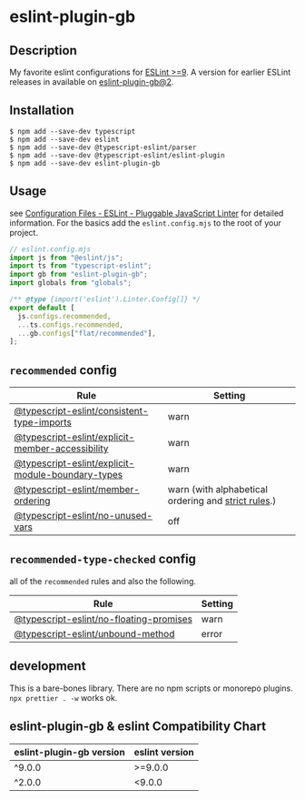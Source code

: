 # eslint-plugin-gb

## Description

My favorite eslint configurations for [ESLint >=9](https://eslint.org/docs/latest/use/migrate-to-9.0.0). A version for earlier ESLint releases in available on [eslint-plugin-gb@2](https://www.npmjs.com/package/eslint-plugin-gb/v/2.0.0).

## Installation

```
$ npm add --save-dev typescript 
$ npm add --save-dev eslint
$ npm add --save-dev @typescript-eslint/parser
$ npm add --save-dev @typescript-eslint/eslint-plugin
$ npm add --save-dev eslint-plugin-gb

```

## Usage

see [Configuration Files - ESLint - Pluggable JavaScript Linter](https://eslint.org/docs/latest/use/configure/configuration-files) for detailed information. For the basics add the `eslint.config.mjs` to the root of your project.

```mjs
// eslint.config.mjs
import js from "@eslint/js";
import ts from "typescript-eslint";
import gb from "eslint-plugin-gb";
import globals from "globals";

/** @type {import('eslint').Linter.Config[]} */
export default [
  js.configs.recommended,
  ...ts.configs.recommended,
  ...gb.configs["flat/recommended"],
];
```

## `recommended` config

<!-- prettier-ignore -->
| Rule  | Setting |
| --- | --- |
| [@typescript-eslint/consistent-type-imports](https://typescript-eslint.io/rules/consistent-type-imports) | warn |
| [@typescript-eslint/explicit-member-accessibility](https://typescript-eslint.io/rules/explicit-member-accessibility/) | warn |
| [@typescript-eslint/explicit-module-boundary-types](https://typescript-eslint.io/rules/explicit-module-boundary-types/) | warn |
| [@typescript-eslint/member-ordering](https://typescript-eslint.io/rules/member-ordering/) | warn (with alphabetical ordering and [strict rules](./configs/member-order.js).) |
| [@typescript-eslint/no-unused-vars](https://typescript-eslint.io/rules/no-unused-vars/) | off |

## `recommended-type-checked` config

all of the `recommended` rules and also the following.

<!-- prettier-ignore -->
| Rule  | Setting |
| --- | --- |
| [@typescript-eslint/no-floating-promises](https://typescript-eslint.io/rules/no-floating-promises/) | warn |
| [@typescript-eslint/unbound-method](https://typescript-eslint.io/rules/unbound-method/)  | error |

## development

This is a bare-bones library. There are no npm scripts or monorepo plugins. `npx prettier . -w` works ok.

## eslint-plugin-gb & eslint Compatibility Chart

| eslint-plugin-gb version | eslint version |
| ------------------------ | -------------- |
| ^9.0.0                   | >=9.0.0        |
| ^2.0.0                   | <9.0.0         |
